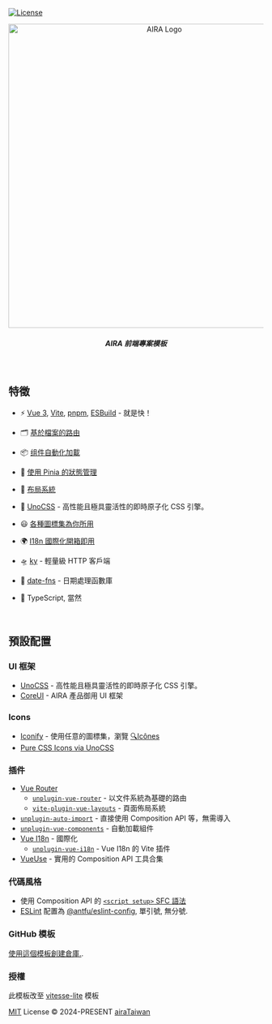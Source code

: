 [![License][license-src]][license-href]

<p align='center'>
  <img src='https://raw.githubusercontent.com/airaTaiwan/aira-frontend-template/refs/heads/main/public/favicon.ico' alt='AIRA Logo' width='600'/>
</p>

<h5 align='center'>
<b>AIRA 前端專案模板</b>
</h5>

<br>

## 特徵

- ⚡️ [Vue 3](https://github.com/vuejs/core), [Vite](https://github.com/vitejs/vite), [pnpm](https://pnpm.io/), [ESBuild](https://github.com/evanw/esbuild) - 就是快！

- 🗂 [基於檔案的路由](./src/pages)

- 📦 [组件自動化加載](./src/components)

- 🍍 [使用 Pinia 的狀態管理](https://pinia.vuejs.org)

- 📑 [布局系統](./src/layouts)

- 🎨 [UnoCSS](https://github.com/antfu/unocss) - 高性能且極具靈活性的即時原子化 CSS 引擎。

- 😃 [各種圖標集為你所用](https://github.com/antfu/unocss/tree/main/packages/preset-icons)

- 🌍 [I18n 國際化開箱即用](./locales)

- 🛸 [ky](https://github.com/sindresorhus/ky) - 輕量級 HTTP 客戶端

- 📅 [date-fns](https://github.com/date-fns/date-fns) - 日期處理函數庫

- 🦾 TypeScript, 當然

<br>

## 預設配置

### UI 框架

- [UnoCSS](https://github.com/antfu/unocss) - 高性能且極具靈活性的即時原子化 CSS 引擎。
- [CoreUI](https://coreui.io/) - AIRA 產品御用 UI 框架

### Icons

- [Iconify](https://iconify.design) - 使用任意的圖標集，瀏覽 [🔍Icônes](https://icones.netlify.app/)
- [Pure CSS Icons via UnoCSS](https://github.com/antfu/unocss/tree/main/packages/preset-icons)

### 插件

- [Vue Router](https://github.com/vuejs/vue-router)
  - [`unplugin-vue-router`](https://github.com/posva/unplugin-vue-router) - 以文件系統為基礎的路由
  - [`vite-plugin-vue-layouts`](https://github.com/JohnCampionJr/vite-plugin-vue-layouts) - 頁面佈局系統
- [`unplugin-auto-import`](https://github.com/antfu/unplugin-auto-import) - 直接使用 Composition API 等，無需導入
- [`unplugin-vue-components`](https://github.com/antfu/unplugin-vue-components) - 自動加載組件
- [Vue I18n](https://github.com/intlify/vue-i18n-next) - 國際化
  - [`unplugin-vue-i18n`](https://github.com/intlify/bundle-tools/tree/main/packages/unplugin-vue-i18n) - Vue I18n 的 Vite 插件
- [VueUse](https://github.com/antfu/vueuse) - 實用的 Composition API 工具合集

### 代碼風格

- 使用 Composition API 的 [`<script setup>` SFC 語法](https://github.com/vuejs/rfcs/pull/227)
- [ESLint](https://eslint.org/) 配置為 [@antfu/eslint-config](https://github.com/antfu/eslint-config), 單引號, 無分號.

### GitHub 模板

[使用這個模板創建倉庫.](https://github.com/airaTaiwan/aira-frontend-template/generate).

### 授權

此模板改至 [vitesse-lite](https://github.com/antfu-collective/vitesse-lite) 模板

[MIT](./LICENSE) License © 2024-PRESENT [airaTaiwan](https://github.com/airaTaiwan)

<!-- Badges -->

[license-src]: https://img.shields.io/github/license/airaTaiwan/aira-frontend-template.svg?style=flat&colorA=080f12&colorB=1fa669
[license-href]: https://github.com/airaTaiwan/aira-frontend-template/blob/main/LICENSE
